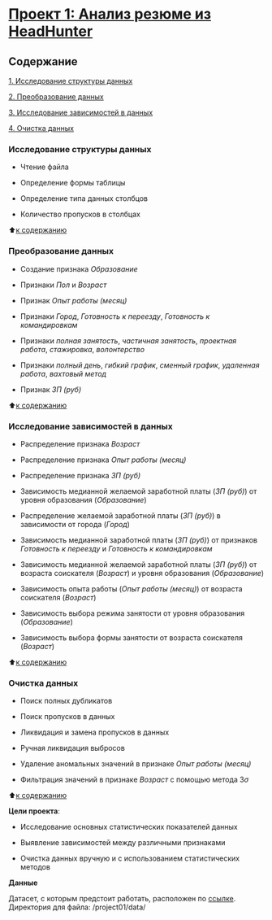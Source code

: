 # [Проект 1: Анализ резюме из HeadHunter](https://github.com/errlwdfi/sf_data_science/tree/main/project01)

## Содержание
[1. Исследование структуры данных](https://github.com/errlwdfi/sf_data_science/tree/main/project01/README.md#Исследование_структуры_данных)

[2. Преобразование данных](https://github.com/errlwdfi/sf_data_science/tree/main/project01/README.md#Преобразование_данных)

[3. Исследование зависимостей в данных](https://github.com/errlwdfi/sf_data_science/tree/main/project01/README.md#Исследование_зависимостей_в_данных)

[4. Очистка данных](https://github.com/errlwdfi/sf_data_science/tree/main/project01/README.md#Очистка_данных)

### Исследование структуры данных

* Чтение файла

* Определение формы таблицы

* Определение типа данных столбцов

* Количество пропусков в столбцах

:arrow_up:[к содержанию](https://github.com/errlwdfi/sf_data_science/tree/main/python13/README.md#Содержание)

### Преобразование данных

* Создание признака *Образование*

* Признаки *Пол* и *Возраст*

* Признак *Опыт работы (месяц)*

* Признаки *Город*, *Готовность к переезду*, *Готовность к командировкам*

* Признаки *полная занятость*, *частичная занятость*, *проектная работа*, *стажировка*, *волонтерство*

* Признаки *полный день*, *гибкий график*, *сменный график*, *удаленная работа*, *вахтовый метод*

* Признак *ЗП (руб)*

:arrow_up:[к содержанию](https://github.com/errlwdfi/sf_data_science/tree/main/python13/README.md#Содержание)

### Исследование зависимостей в данных

* Распределение признака *Возраст*

* Распределение признака *Опыт работы (месяц)*

* Распределение признака *ЗП (руб)*

* Зависимость медианной желаемой заработной платы (*ЗП (руб)*) от уровня образования (*Образование*)

* Распределение желаемой заработной платы (*ЗП (руб)*) в зависимости от города (*Город*)

* Зависимость медианной заработной платы (*ЗП (руб)*) от признаков *Готовность к переезду* и *Готовность к командировкам*

* Зависимость медианной желаемой заработной платы (*ЗП (руб)*) от возраста соискателя (*Возраст*) и уровня образования (*Образование*)

* Зависимость опыта работы (*Опыт работы (месяц)*) от возраста соискателя (*Возраст*)

* Зависимость выбора режима занятости от уровня образования (*Образование*)

* Зависимость выбора формы занятости от возраста соискателя (*Возраст*)

:arrow_up:[к содержанию](https://github.com/errlwdfi/sf_data_science/tree/main/python13/README.md#Содержание)

### Очистка данных

* Поиск полных дубликатов

* Поиск пропусков в данных

* Ликвидация и замена пропусков в данных

* Ручная ликвидация выбросов

* Удаление аномальных значений в признаке *Опыт работы (месяц)*

* Фильтрация значений в признаке *Возраст* с помощью метода $3\sigma$

:arrow_up:[к содержанию](https://github.com/errlwdfi/sf_data_science/tree/main/python13/README.md#Содержание)

**Цели проекта**:

* Исследование основных статистических показателей данных

* Выявление зависимостей между различными признаками

* Очистка данных вручную и с использованием статистических методов

**Данные**

Датасет, с которым предстоит работать, расположен по [ссылке](https://drive.google.com/file/d/1avLpixl_wSG9MaKHl_dPxIhGTLWdBoFg/view?usp=drive_link). Директория для файла: /project01/data/